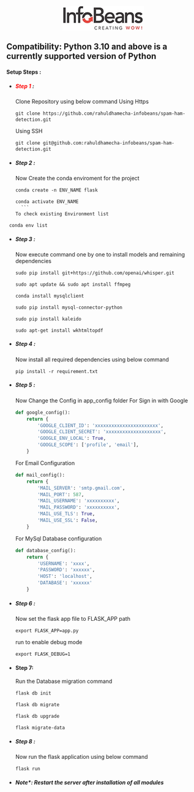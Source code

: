<span style="width:100%;display:flex;justify-content:center;">![title](static/public/images/company_logo.jpg)</span>

## Compatibility: Python 3.10 and above is a currently supported version of Python

#### Setup Steps :

- ##### <span style="color:red">Step 1</span> :
  Clone Repository using below command
  Using Https
  ```GIT
  git clone https://github.com/rahuldhamecha-infobeans/spam-ham-detection.git
  ```
  Using SSH
  ```GIT
  git clone git@github.com:rahuldhamecha-infobeans/spam-ham-detection.git
  ```
- ##### Step 2 :
  Now Create the conda enviroment for the project
  ```shell
  conda create -n ENV_NAME flask
  ```
  ````shell
  conda activate ENV_NAME
    ```
  To check existing Environment list
  ````

```shell
 conda env list
```

- ##### Step 3 :
  Now execute command one by one to install models and remaining dependencies
  ```shell
  sudo pip install git+https://github.com/openai/whisper.git
  ```
  ```shell
  sudo apt update && sudo apt install ffmpeg
  ```
  ```shell
  conda install mysqlclient
  ```
  ```shell
  sudo pip install mysql-connector-python
  ```
  ```shell
  sudo pip install kaleido
  ```
  ```shell
  sudo apt-get install wkhtmltopdf

  ```
- ##### Step 4 :
  Now install all required dependencies using below command
  ```shell
  pip install -r requirement.txt
  ```
- ##### Step 5 :

  Now Change the Config in app_config folder
  For Sign in with Google

  ```python
  def google_config():
      return {
          'GOOGLE_CLIENT_ID': 'xxxxxxxxxxxxxxxxxxxxxxx',
          'GOOGLE_CLIENT_SECRET': 'xxxxxxxxxxxxxxxxxxxx',
          'GOOGLE_ENV_LOCAL': True,
          'GOOGLE_SCOPE': ['profile', 'email'],
      }
  ```

  For Email Configuration

  ```python
  def mail_config():
      return {
          'MAIL_SERVER': 'smtp.gmail.com',
          'MAIL_PORT': 587,
          'MAIL_USERNAME': 'xxxxxxxxxx',
          'MAIL_PASSWORD': 'xxxxxxxxxx',
          'MAIL_USE_TLS': True,
          'MAIL_USE_SSL': False,
      }
  ```

  For MySql Database configuration

  ```python
  def database_config():
      return {
          'USERNAME': 'xxxx',
          'PASSWORD': 'xxxxxx',
          'HOST': 'localhost',
          'DATABASE': 'xxxxxx'
      }
  ```

- ##### Step 6 :
  Now set the flask app file to FLASK_APP path
  ```shell
  export FLASK_APP=app.py
  ```
  run to enable debug mode
  ```shell
  export FLASK_DEBUG=1
  ```
- #### Step 7:

  Run the Database migration command

  ```shell
  flask db init
  ```

  ```shell
  flask db migrate
  ```

  ```shell
  flask db upgrade
  ```

  ```shell
  flask migrate-data
  ```

- ##### Step 8 :

  Now run the flask application using below command

  ```shell
  flask run
  ```

- ##### Note\*: Restart the server after installation of all modules
